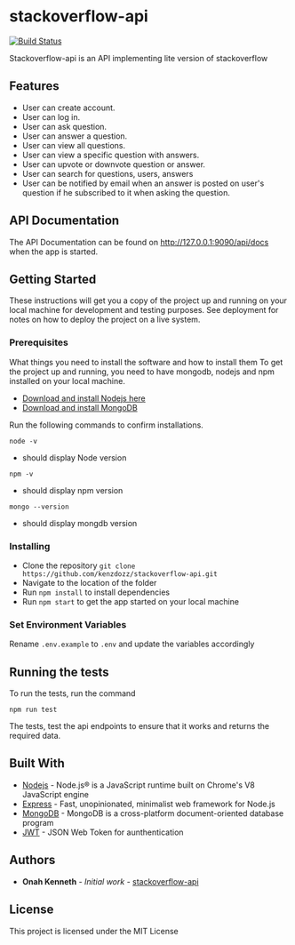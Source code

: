 # stackoverflow-api

[![Build Status](https://travis-ci.org/kenzdozz/stackoverflow-api.svg?branch=master)](https://travis-ci.org/kenzdozz/stackoverflow-api)

Stackoverflow-api is an API implementing lite version of stackoverflow

## Features

- User can create account.
- User can log in.
- User can ask question.
- User can answer a question.
- User can view all questions.
- User can view a specific question with answers.
- User can upvote or downvote question or answer.
- User can search for questions, users, answers
- User can be notified by email when an answer is posted on user's question if he subscribed to it when asking the question.

## API Documentation

The API Documentation can be found on http://127.0.0.1:9090/api/docs when the app is started.

## Getting Started

These instructions will get you a copy of the project up and running on your local machine for development and testing purposes. See deployment for notes on how to deploy the project on a live system.


### Prerequisites

What things you need to install the software and how to install them
To get the project up and running, you need to have mongodb, nodejs and npm installed on your local machine.
- [Download and install Nodejs here](https://nodejs.org/en/download/)
- [Download and install MongoDB](https://www.mongodb.com/)

Run the following commands to confirm installations.
```
node -v
```
 - should display Node version
```
npm -v
```
 - should display npm version
```
mongo --version
```
 - should display mongdb version


### Installing

 - Clone the repository `git clone https://github.com/kenzdozz/stackoverflow-api.git`
 - Navigate to the location of the folder
 - Run `npm install` to install dependencies
 - Run `npm start` to get the app started on your local machine

### Set Environment Variables
Rename `.env.example` to `.env` and update the variables accordingly


## Running the tests

To run the tests, run the command
```
npm run test
```
The tests, test the api endpoints to ensure that it works and returns the required data.


## Built With

* [Nodejs](https://nodejs.org/en/) - Node.js® is a JavaScript runtime built on Chrome's V8 JavaScript engine
* [Express](https://expressjs.com/) - Fast, unopinionated, minimalist web framework for Node.js
* [MongoDB](https://www.mongodb.org/) - MongoDB is a cross-platform document-oriented database program
* [JWT](https://www.npmjs.com/package/jsonwebtoken) - JSON Web Token for aunthentication

## Authors

* **Onah Kenneth** - *Initial work* - [stackoverflow-api](https://github.com/kenzdozz/stackoverflow-api)

## License

This project is licensed under the MIT License

